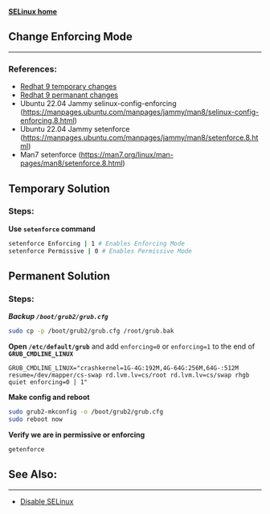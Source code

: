 [**SELinux home**](/Security/SELinux.md)
## Change Enforcing Mode
***
### References:
- [Redhat 9 temporary changes](https://access.redhat.com/documentation/en-us/red_hat_enterprise_linux/9/html/configuring_basic_system_settings/assembly_configuring-system-security_configuring-basic-system-settings#proc_ensuring-the-required-state-of-selinux_assembly_configuring-system-security)
- [Redhat 9 permanant changes](https://access.redhat.com/documentation/en-us/red_hat_enterprise_linux/9/html/using_selinux/changing-selinux-states-and-modes_using-selinux#changing-selinux-modes-at-boot-time_changing-selinux-states-and-modes)
- Ubuntu 22.04 Jammy selinux-config-enforcing (https://manpages.ubuntu.com/manpages/jammy/man8/selinux-config-enforcing.8.html)
- Ubuntu 22.04 Jammy setenforce (https://manpages.ubuntu.com/manpages/jammy/man8/setenforce.8.html)
- Man7 setenforce (https://man7.org/linux/man-pages/man8/setenforce.8.html)

## Temporary Solution
### Steps:
**Use `setenforce` command**
```bash
setenforce Enforcing | 1 # Enables Enforcing Mode
setenforce Permissive | 0 # Enables Permissive Mode
```

## Permanent Solution
### Steps:
**_Backup `/boot/grub2/grub.cfg`_**
```bash
sudo cp -p /boot/grub2/grub.cfg /root/grub.bak
```

**Open `/etc/default/grub`** and add `enforcing=0` or `enforcing=1` to the end of **`GRUB_CMDLINE_LINUX`** 
```
GRUB_CMDLINE_LINUX="crashkernel=1G-4G:192M,4G-64G:256M,64G-:512M resume=/dev/mapper/cs-swap rd.lvm.lv=cs/root rd.lvm.lv=cs/swap rhgb quiet enforcing=0 | 1"
```

**Make config and reboot**
```bash
sudo grub2-mkconfig -o /boot/grub2/grub.cfg
sudo reboot now
```

**Verify we are in permissive or enforcing**
```bash
getenforce
```

## See Also:
***
- [Disable SELinux](disable-selinux.md)
